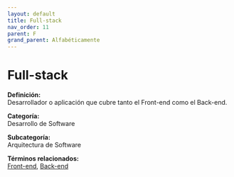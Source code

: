 ```yaml
---
layout: default
title: Full-stack
nav_order: 11
parent: F
grand_parent: Alfabéticamente
---
```


# Full-stack

**Definición:**  
Desarrollador o aplicación que cubre tanto el Front-end como el Back-end.

**Categoría:**  
Desarrollo de Software  

**Subcategoría:**  
Arquitectura de Software

**Términos relacionados:**  
[Front-end](https://maleniski.github.io/diccionario-angl-tec-mx/docs/alfabeticamente/F/front-end.html), [Back-end](https://maleniski.github.io/diccionario-angl-tec-mx/docs/alfabeticamente/B/back-end.html)
